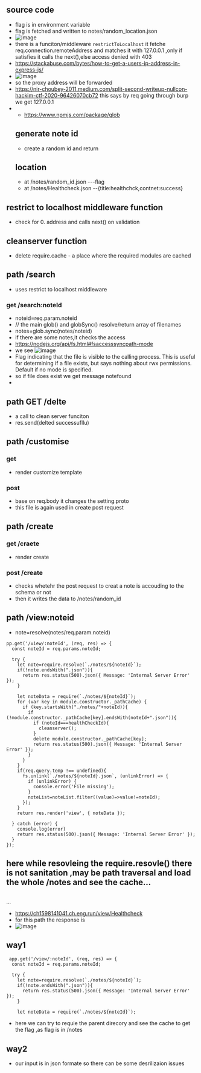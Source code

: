 ## source code
- flag is in environment variable
- flag is fetched and written to notes/random_location.json
- ![image](https://github.com/m0wn1ka/ctf_writeups/assets/127676379/752388bf-6570-4fdc-bfda-4955efd0efd0)
- there is a funciton/middleware `restrictToLocalhost` it fetche req.connection.remoteAddress and matches it with 127.0.0.1 ,only if
   satisfies it calls the next(),else access denied with 403
- https://stackabuse.com/bytes/how-to-get-a-users-ip-address-in-express-js/
- ![image](https://github.com/m0wn1ka/ctf_writeups/assets/127676379/bb052d25-a64c-4b6b-8b14-b6162ea8cbd6)
- so the proxy address will be forwarded
- https://nir-choubey-2011.medium.com/split-second-writeup-nullcon-hackim-ctf-2020-96426070cb72 this says by req going through burp we get 127.0.0.1
- - https://www.npmjs.com/package/glob
  ## generate note id
  - create a random id and return
  ## location
  - at /notes/random_id.json ---flag
  - at /notes/Healthcheck.json --{title:healthchck,contnet:success}

## restrict to localhost middleware function
- check for 0. address and calls next() on validation
## cleanserver function
- delete require.cache - a place where the required modules are cached
## path /search
- uses restrict to localhost middleware
### get /search:noteId
- noteid=req.param.noteid
- // the main glob() and globSync() resolve/return array of filenames
- notes=glob.sync(notes/noteid)
- if there are some notes,it checks the access
- https://nodejs.org/api/fs.html#fsaccesssyncpath-mode
- we see ![image](https://github.com/m0wn1ka/ctf_writeups/assets/127676379/ece179c4-b2c9-40ef-a0ad-39c3d43081e3)
- Flag indicating that the file is visible to the calling process. This is useful for determining if a file exists,
  but says nothing about rwx permissions. Default if no mode is specified.
- so if file does exist we get message notefound
- 
## path GET /delte
- a call to clean server funciton
- res.send(delted successufllu)

## path /customise
### get
- render customize template
### post
- base on req.body it changes the setting.proto
- this file is again used in create post request
## path /create
### get /craete
- render create
### post /create
- checks whetehr the post request to creat a note is accouding to the schema or not
- then it writes the data to /notes/random_id
## path /view:noteid
- note=resolve(notes/req.param.noteid)
```
pp.get('/view/:noteId', (req, res) => {
  const noteId = req.params.noteId;

  try {
    let note=require.resolve(`./notes/${noteId}`);
    if(!note.endsWith(".json")){
      return res.status(500).json({ Message: 'Internal Server Error' });
    }

    let noteData = require(`./notes/${noteId}`);
    for (var key in module.constructor._pathCache) {
      if (key.startsWith("./notes/"+noteId)){
        if (!module.constructor._pathCache[key].endsWith(noteId+".json")){
          if (noteId===healthCheckId){
            cleanserver();
          }
          delete module.constructor._pathCache[key];
          return res.status(500).json({ Message: 'Internal Server Error' });
        }
      }
    }
    if(req.query.temp !== undefined){
      fs.unlink(`./notes/${noteId}.json`, (unlinkError) => {
        if (unlinkError) {
          console.error('File missing');
        }
        noteList=noteList.filter((value)=>value!=noteId);
      });
    }
    return res.render('view', { noteData });

  } catch (error) {
    console.log(error)
    return res.status(500).json({ Message: 'Internal Server Error' });
  }
});
```
here  while resovleing the require.resovle() there is not sanitation ,may be path traversal and load the whole /notes and see the cache...
- 

##
 ...
 - https://ch1598141041.ch.eng.run/view/Healthcheck
 - for this path the response is
 -  ![image](https://github.com/m0wn1ka/ctf_writeups/assets/127676379/30f76818-18f0-4f16-a5fa-ddb6e6132a8b)

## way1
```
 app.get('/view/:noteId', (req, res) => {
  const noteId = req.params.noteId;

  try {
    let note=require.resolve(`./notes/${noteId}`);
    if(!note.endsWith(".json")){
      return res.status(500).json({ Message: 'Internal Server Error' });
    }

    let noteData = require(`./notes/${noteId}`);
```
- here we can try to requie the parent direcory and see the cache to get the flag ,as flag is in /notes
## way2
- our input is in json formate so there can be some desrilizaion issues
